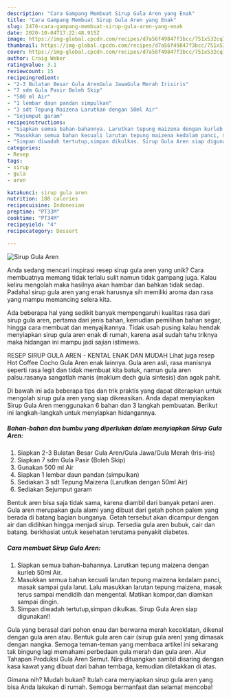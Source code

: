 ```yaml
---
description: "Cara Gampang Membuat Sirup Gula Aren yang Enak"
title: "Cara Gampang Membuat Sirup Gula Aren yang Enak"
slug: 2470-cara-gampang-membuat-sirup-gula-aren-yang-enak
date: 2020-10-04T17:22:48.915Z
image: https://img-global.cpcdn.com/recipes/d7a56f49847f3bcc/751x532cq70/sirup-gula-aren-foto-resep-utama.jpg
thumbnail: https://img-global.cpcdn.com/recipes/d7a56f49847f3bcc/751x532cq70/sirup-gula-aren-foto-resep-utama.jpg
cover: https://img-global.cpcdn.com/recipes/d7a56f49847f3bcc/751x532cq70/sirup-gula-aren-foto-resep-utama.jpg
author: Craig Weber
ratingvalue: 3.1
reviewcount: 15
recipeingredient:
- "2-3 Bulatan Besar Gula ArenGula JawaGula Merah Irisiris"
- "7 sdm Gula Pasir Boleh Skip"
- "500 ml Air"
- "1 lembar daun pandan simpulkan"
- "3 sdt Tepung Maizena Larutkan dengan 50ml Air"
- "Sejumput garam"
recipeinstructions:
- "Siapkan semua bahan-bahannya. Larutkan tepung maizena dengan kurleb 50ml Air."
- "Masukkan semua bahan kecuali larutan tepung maizena kedalam panci, masak sampai gula larut. Lalu masukkan larutan tepung maizena, masak terus sampai mendidih dan mengental. Matikan kompor,dan diamkan sampai dingin."
- "Simpan diwadah tertutup,simpan dikulkas. Sirup Gula Aren siap digunakan!!"
categories:
- Resep
tags:
- sirup
- gula
- aren

katakunci: sirup gula aren 
nutrition: 188 calories
recipecuisine: Indonesian
preptime: "PT33M"
cooktime: "PT34M"
recipeyield: "4"
recipecategory: Dessert

---
```



![Sirup Gula Aren](https://img-global.cpcdn.com/recipes/d7a56f49847f3bcc/751x532cq70/sirup-gula-aren-foto-resep-utama.jpg)

Anda sedang mencari inspirasi resep sirup gula aren yang unik? Cara membuatnya memang tidak terlalu sulit namun tidak gampang juga. Kalau keliru mengolah maka hasilnya akan hambar dan bahkan tidak sedap. Padahal sirup gula aren yang enak harusnya sih memiliki aroma dan rasa yang mampu memancing selera kita.

Ada beberapa hal yang sedikit banyak mempengaruhi kualitas rasa dari sirup gula aren, pertama dari jenis bahan, kemudian pemilihan bahan segar, hingga cara membuat dan menyajikannya. Tidak usah pusing kalau hendak menyiapkan sirup gula aren enak di rumah, karena asal sudah tahu triknya maka hidangan ini mampu jadi sajian istimewa.

RESEP SIRUP GULA AREN - KENTAL ENAK DAN MUDAH Lihat juga resep Hot Coffee Cocho Gula Aren enak lainnya. Gula aren asli, rasa manisnya seperti rasa legit dan tidak membuat kita batuk, namun gula aren palsu.rasanya sangatlah manis (maklum dech gula sintesis) dan agak pahit.


Di bawah ini ada beberapa tips dan trik praktis yang dapat diterapkan untuk mengolah sirup gula aren yang siap dikreasikan. Anda dapat menyiapkan Sirup Gula Aren menggunakan 6 bahan dan 3 langkah pembuatan. Berikut ini langkah-langkah untuk menyiapkan hidangannya.

<!--inarticleads1-->

##### Bahan-bahan dan bumbu yang diperlukan dalam menyiapkan Sirup Gula Aren:

1. Siapkan 2-3 Bulatan Besar Gula Aren/Gula Jawa/Gula Merah (Iris-iris)
1. Siapkan 7 sdm Gula Pasir (Boleh Skip)
1. Gunakan 500 ml Air
1. Siapkan 1 lembar daun pandan (simpulkan)
1. Sediakan 3 sdt Tepung Maizena (Larutkan dengan 50ml Air)
1. Sediakan Sejumput garam


Bentuk aren bisa saja tidak sama, karena diambil dari banyak petani aren. Gula aren merupakan gula alami yang dibuat dari getah pohon palem yang berada di batang bagian bunganya. Getah tersebut akan dicampur dengan air dan didihkan hingga menjadi sirup. Tersedia gula aren bubuk, cair dan batang. berkhasiat untuk kesehatan terutama penyakit diabetes. 

<!--inarticleads2-->

##### Cara membuat Sirup Gula Aren:

1. Siapkan semua bahan-bahannya. Larutkan tepung maizena dengan kurleb 50ml Air.
1. Masukkan semua bahan kecuali larutan tepung maizena kedalam panci, masak sampai gula larut. Lalu masukkan larutan tepung maizena, masak terus sampai mendidih dan mengental. Matikan kompor,dan diamkan sampai dingin.
1. Simpan diwadah tertutup,simpan dikulkas. Sirup Gula Aren siap digunakan!!


Gula yang berasal dari pohon enau dan berwarna merah kecoklatan, dikenal dengan gula aren atau. Bentuk gula aren cair (sirup gula aren) yang dimasak dengan nangka. Semoga teman-teman yang membaca artikel ini sekarang tak bingung lagi memahami perbedaan gula merah dan gula aren. Alur Tahapan Produksi Gula Aren Semut. Nira dituangkan sambil disaring dengan kasa kawat yang dibuat dari bahan tembaga, kemudian diletakkan di atas. 

Gimana nih? Mudah bukan? Itulah cara menyiapkan sirup gula aren yang bisa Anda lakukan di rumah. Semoga bermanfaat dan selamat mencoba!
